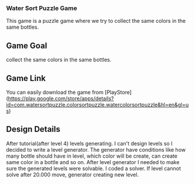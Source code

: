 ### Water Sort Puzzle Game
This game is a puzzle game where we try to collect the same colors in the same bottles.
## Game Goal
collect the same colors in the same bottles.
## Game Link
You can easily download the game from [PlayStore] (https://play.google.com/store/apps/details?id=com.watersortpuzzle.colorsortpuzzle.watercolorsortpuzzle&hl=en&gl=us)
## Design Details

After tutorial(after level 4) levels generating. I can't design levels so I decided to write a level generator.
The generator have conditions like how many bottle should have in level, which color will be create, can create same color in a bottle and so on. 
After level generator I needed to make sure the generated levels were solvable. I coded a solver. If level cannot solve after 20.000 move,
generator creating new level.
